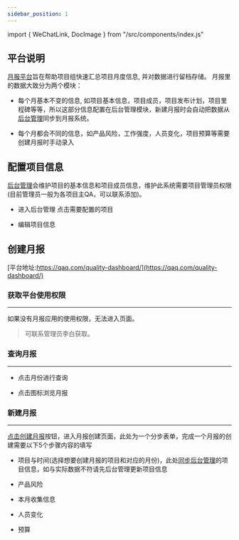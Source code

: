 ```yaml
---
sidebar_position: 1
---
```

import { WeChatLink, DocImage } from "/src/components/index.js"

## 平台说明
[月报平台](https://qaq.com/quality-dashboard/monthly/reports/)旨在帮助项目组快速汇总项目月度信息, 并对数据进行留档存储。 月报里的数据大致分为两个模块：

* 每个月基本不变的信息, 如项目基本信息，项目成员，项目发布计划，项目里程碑等等，所以这部分信息配置在后台管理模块，新建月报时会自动把数据从[后台管理](https://qaq.com/uniauth/)同步到月报系统。

* 每个月都会不同的信息，如产品风险，工作强度，人员变化，项目预算等需要创建月报时手动录入

## 配置项目信息

[后台管理](https://qaq.com/uniauth/)会维护项目的基本信息和项目成员信息，维护此系统需要项目管理员权限(目前管理员一般为各项目主QA，可以联系添加)。

* 进入后台管理 点击需要配置的项目

<DocImage src='quality-dashboard/monthly4.png'></DocImage>

* 编辑项目信息

<DocImage src='quality-dashboard/monthly2.2.png'></DocImage>
<DocImage src='quality-dashboard/m2.3.png'></DocImage>
<DocImage src='quality-dashboard/m2.4.png'></DocImage>

## 创建月报

[平台地址:https://qaq.com/quality-dashboard/](https://qaq.com/quality-dashboard/)

### 获取平台使用权限
_ _ _

<DocImage src='quality-dashboard/monthly1.png'></DocImage>

如果没有月报应用的使用权限，无法进入页面。

> 可联系管理员<WeChatLink name='李白'>李白</WeChatLink>获取。

### 查询月报
_ _ _

* 点击月份进行查询

<DocImage src='quality-dashboard/3.1.png'></DocImage>

* 点击图标浏览月报

<DocImage src='quality-dashboard/3.2.png'></DocImage>

### 新建月报
_ _ _

[点击创建月报](https://qaq.com/quality-dashboard/monthly/create/)按钮，进入月报创建页面，此处为一个分步表单，完成一个月报的创建需要以下5个步骤内容的填写

* 项目与时间(选择想要创建月报的项目和对应的月份)，此处[同步后台管理](https://qaq.com/uniauth/)的项目信息，如与实际数据不符请先后台管理更新项目信息

<DocImage src='quality-dashboard/3.3.png'></DocImage>

* 产品风险

<DocImage src='quality-dashboard/3.4.png'></DocImage>

* 本月收集信息

<DocImage src='quality-dashboard/3.5.png'></DocImage>


* 人员变化

<DocImage src='quality-dashboard/3.6.png'></DocImage>

* 预算

<DocImage src='quality-dashboard/3.7.png'></DocImage>

